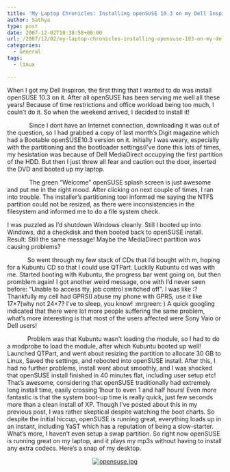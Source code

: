 ```yaml
---
title: 'My Laptop Chronicles: Installing openSUSE 10.3 on my Dell Inspiron 1520'
author: Sathya
type: post
date: 2007-12-02T10:38:58+00:00
url: /2007/12/02/my-laptop-chronicles-installing-opensuse-103-on-my-dell-inspiron-1520/
categories:
  - General
tags:
  - linux

---
```

<p class="MsoNormal">
  When I got my Dell Inspiron, the first thing that I wanted to do was install openSUSE 10.3 on it. After all openSUSE has been serving me well all these years! Because of time restrictions and office workload being too much, I couln&#8217;t do it. So when the weekend arrived, I decided to install it!
</p>

<p class="MsoNormal">
  <span>            </span><span> </span>Since I dont have an Internet connection, downloading it was out of the question, so I had grabbed a copy of last month&#8217;s Digit magazine which had a Bootable openSUSE10.3 version on it. Initially I was weary, especially with the partitioning and the bootloader settings(I&#8217;ve done this lots of times, my hesistation was because of Dell MediaDirect occupying the first partition of the HDD. But then I just threw all fear and caution out the door, inserted the DVD and booted up my laptop.
</p>

<p class="MsoNormal">
  <span>            </span><span> </span>The green “Welcome” openSUSE splash screen is just awesome and put me in the right mood. After clicking on next couple of times, I ran into trouble. The installer&#8217;s partitioning tool informed me saying the NTFS partition could not be resized, as there were inconsistencies in the filesystem and informed me to do a file system check.
</p>

<p class="MsoNormal">
  <!--more-->
</p>

<p class="MsoNormal">
  I was puzzled as I&#8217;d shutdown Windows cleanly. Still I booted up into Windows, did a checkdisk and then booted back to openSUSE install. Result: Still the same message! Maybe the MediaDirect partition was causing problems?
</p>

<p class="MsoNormal">
  <span>            </span>So went through my few stack of CDs that I&#8217;d bought with m, hoping for a Kubuntu CD so that I could use QTPart. Luckily Kubuntu cd was with me. Started booting with Kubuntu, the progress bar went going on, but then promblem again! I got another weird message, one with I&#8217;d never seen before: “Unable to access tty, job control switched off”. I was like :? Thankfully my cell had GPRS(I abuse my phone with GPRS, use it like 17&#215;7(why not 24&#215;7? I&#8217;ve to sleep, you know! :mrgreen: ) A quick googling indicated that there were lot more people suffering the same problem, what&#8217;s more interesting is that most of the users affected were Sony Vaio or Dell users!
</p>

<p class="MsoNormal">
  <span>            </span>Problem was that Kubuntu wasn&#8217;t loading the module, so I had to do a modprobe to load the module, after which Kubuntu booted up well! Launched QTPart, and went about resizing the partition to allocate 30 GB to Linux, Saved the settings, and rebooted into openSUSE install. After this, I had no further problems, install went about smoothly, and I was shocked that openSUSE install finished in 40 minutes flat, including user setup etc! That&#8217;s awesome, considering that openSUSE traditionally had extremely long install time, easily crossing 1hour to even 1 and half hours! Even more fantastic is that the system boot-up time is really quick, just few seconds more than a clean install of XP. Though I&#8217;ve posted about this in my previous post, I was rather skeptical despite watching the boot charts. So despite the initial hiccup, openSUSE is running great, everything loads up in an instant, including YaST which has a reputation of being a slow-starter. What&#8217;s more, I haven&#8217;t even setup a swap partition. So right now openSUSE is running great on my laptop, and it plays my mp3s without having to install any extra codecs. Here&#8217;s a snap of my desktop.
</p>

<p class="MsoNormal">
  <a href="https://sathyasays.com/wp-content/uploads/2007/12/opensuse.jpg" title="opensuse.jpg"></p> 
  
  <p style="text-align: center">
    <img src="https://sathyasays.com/wp-content/uploads/2007/12/opensuse.thumbnail.jpg" alt="opensuse.jpg" />
  </p>
  
  <p>
    </a>
  </p>